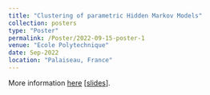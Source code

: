 ```yaml
---
title: "Clustering of parametric Hidden Markov Models"
collection: posters
type: "Poster"
permalink: /Poster/2022-09-15-poster-1
venue: "Ecole Polytechnique"
date: Sep-2022
location: "Palaiseau, France"
---
```

More information [here](https://digicosme.cnrs.fr/en/junior-conference-on-datascience-and-engeneering-2022-jdse/) [[slides](https://kaddouriibrahim.github.io/files/posters/Poster_JDSE.pdf)].
